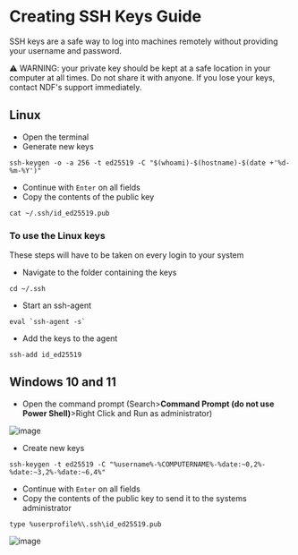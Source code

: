 # Creating SSH Keys Guide

SSH keys are a safe way to log into machines remotely without providing your username and password.

⚠️ WARNING: your private key should be kept at a safe location in your computer at all times. Do not share it with anyone. If you lose your keys, contact NDF's support immediately.

## Linux

- Open the terminal
- Generate new keys
```
ssh-keygen -o -a 256 -t ed25519 -C "$(whoami)-$(hostname)-$(date +'%d-%m-%Y')"
```
- Continue with `Enter` on all fields
- Copy the contents of the public key
```
cat ~/.ssh/id_ed25519.pub
```

### To use the Linux keys

These steps will have to be taken on every login to your system

- Navigate to the folder containing the keys
```
cd ~/.ssh
```
- Start an ssh-agent
```
eval `ssh-agent -s`
```
- Add the keys to the agent
```
ssh-add id_ed25519
```
## Windows 10 and 11

- Open the command prompt (Search>**Command Prompt (do not use Power Shell)**>Right Click and Run as administrator)

![image](https://github.com/NDF-Poli-USP/it-public/assets/158466624/a585d9b0-1b92-4db7-b6ff-c0a4cf76628f)

- Create new keys

```
ssh-keygen -t ed25519 -C "%username%-%COMPUTERNAME%-%date:~0,2%-%date:~3,2%-%date:~6,4%"
```

- Continue with `Enter` on all fields
- Copy the contents of the public key to send it to the systems administrator
```
type %userprofile%\.ssh\id_ed25519.pub
```

![image](https://github.com/NDF-Poli-USP/it-public/assets/158466624/c9b0dbff-11b4-488d-8456-5bd0356398fb)

